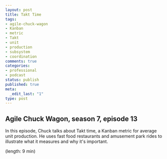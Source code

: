 ```yaml
---
layout: post
title: Takt Time
tags:
- agile-chuck-wagon
- Kanban
- metric
- Takt
- unit
- production
- subsystem
- coordination
comments: true
categories:
- professional
- podcast
status: publish
published: true
meta:
  _edit_last: "1"
type: post
---
```


## Agile Chuck Wagon, season 7, episode 13

In this episode, Chuck talks about Takt time, a Kanban metric for average unit production. He uses fast food restaurants and amusement park rides to illustrate what it measures and why it's important.

  (length: 9 min)
